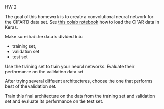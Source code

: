 HW 2

The goal of this homework is to create a convolutional neural network for the CIFAR10 data set. 
See [this colab notebook](https://colab.research.google.com/drive/1LZZviWOzvchcXRdZi2IBx3KOpQOzLalf) how to load the CIFAR data in Keras.

Make sure that the data is divided into: 

- training set, 
- validation set 
- test set. 

Use the training set to train your neural networks. Evaluate their performance on the validation data set. 

After trying several different architectures, choose the one that performs
best of the validation set. 

Train this final architecture on the data from the training set and validation set and evaluate its performance on 
the test set.

